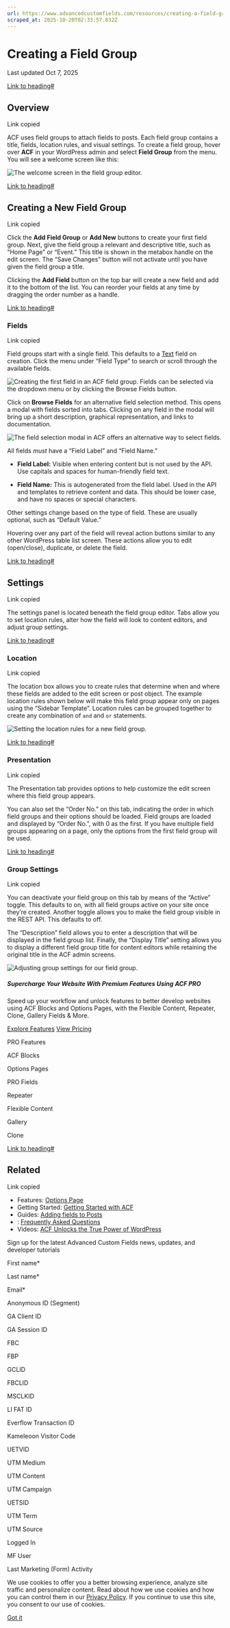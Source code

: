 ```yaml
---
url: https://www.advancedcustomfields.com/resources/creating-a-field-group
scraped_at: 2025-10-20T02:33:57.832Z
---
```


# Creating a Field Group

Last updated Oct 7, 2025

[Link to heading#](https://www.advancedcustomfields.com/resources/creating-a-field-group/#overview)

## Overview

Link copied

ACF uses field groups to attach fields to posts. Each field group contains a title, fields, location rules, and visual settings. To create a field group, hover over **ACF** in your WordPress admin and select **Field Group** from the menu. You will see a welcome screen like this:

![The welcome screen in the field group editor. ](https://www.advancedcustomfields.com/wp-content/uploads/2023/05/Creating-a-Field-Group-Welcome-Screen.png)

[Link to heading#](https://www.advancedcustomfields.com/resources/creating-a-field-group/#creating-a-new-field-group)

## Creating a New Field Group

Link copied

Click the **Add Field Group** or **Add New** buttons to create your first field group. Next, give the field group a relevant and descriptive title, such as “Home Page” or “Event.” This title is shown in the metabox handle on the edit screen. The “Save Changes” button will not activate until you have given the field group a title.

Clicking the **Add Field** button on the top bar will create a new field and add it to the bottom of the list. You can reorder your fields at any time by dragging the order number as a handle.

[Link to heading#](https://www.advancedcustomfields.com/resources/creating-a-field-group/#fields)

### Fields

Link copied

Field groups start with a single field. This defaults to a [Text](https://www.advancedcustomfields.com/resources/text/) field on creation. Click the menu under “Field Type” to search or scroll through the available fields.

![Creating the first field in an ACF field group. Fields can be selected via the dropdown menu or by clicking the Browse Fields button.](https://www.advancedcustomfields.com/wp-content/uploads/2023/05/Creating-a-Field-Group-Adding-First-Field.png)

Click on **Browse Fields** for an alternative field selection method. This opens a modal with fields sorted into tabs. Clicking on any field in the modal will bring up a short description, graphical representation, and links to documentation.

![The field selection modal in ACF offers an alternative way to select fields. ](https://www.advancedcustomfields.com/wp-content/uploads/2023/05/Creating-a-Field-Group-Field-Selection-Modal.png)

All fields _must_ have a “Field Label” and “Field Name.”

- **Field Label:** Visible when entering content but is not used by the API. Use capitals and spaces for human-friendly field text.

- **Field Name:** This is autogenerated from the field label. Used in the API and templates to retrieve content and data. This should be lower case, and have no spaces or special characters.


Other settings change based on the type of field. These are usually optional, such as “Default Value.”

Hovering over any part of the field will reveal action buttons similar to any other WordPress table list screen. These actions allow you to edit (open/close), duplicate, or delete the field.

[Link to heading#](https://www.advancedcustomfields.com/resources/creating-a-field-group/#settings)

## Settings

Link copied

The settings panel is located beneath the field group editor. Tabs allow you to set location rules, alter how the field will look to content editors, and adjust group settings.

[Link to heading#](https://www.advancedcustomfields.com/resources/creating-a-field-group/#location)

### Location

Link copied

The location box allows you to create rules that determine when and where these fields are added to the edit screen or post object. The example location rules shown below will make this field group appear only on pages using the “Sidebar Template”. Location rules can be grouped together to create any combination of `and` and `or` statements.

![Setting the location rules for a new field group.](https://www.advancedcustomfields.com/wp-content/uploads/2023/05/Creating-a-New-Field-Group-Setting-Location-Rules.png)

[Link to heading#](https://www.advancedcustomfields.com/resources/creating-a-field-group/#presentation)

### Presentation

Link copied

The Presentation tab provides options to help customize the edit screen where this field group appears.

You can also set the “Order No.” on this tab, indicating the order in which field groups and their options should be loaded. Field groups are loaded and displayed by “Order No.”, with 0 as the first. If you have multiple field groups appearing on a page, only the options from the first field group will be used.

[Link to heading#](https://www.advancedcustomfields.com/resources/creating-a-field-group/#group-settings)

### Group Settings

Link copied

You can deactivate your field group on this tab by means of the “Active” toggle. This defaults to on, with all field groups active on your site once they’re created. Another toggle allows you to make the field group visible in the REST API. This defaults to off.

The “Description” field allows you to enter a description that will be displayed in the field group list. Finally, the “Display Title” setting allows you to display a different field group title for content editors while retaining the original title in the ACF admin screens.

![Adjusting group settings for our field group. ](https://www.advancedcustomfields.com/wp-content/uploads/2023/05/Creating-a-Field-Group-Group-Settings.png)

##### Supercharge Your Website With Premium Features Using ACF PRO

Speed up your workflow and unlock features to better develop websites using ACF Blocks and Options Pages, with the Flexible Content, Repeater,
Clone, Gallery Fields & More.


[Explore Features](https://www.advancedcustomfields.com/pro/) [View Pricing](https://www.advancedcustomfields.com/pro/#pricing-table/)

PRO Features

ACF Blocks

Options Pages

PRO Fields

Repeater

Flexible Content

Gallery

Clone

[Link to heading#](https://www.advancedcustomfields.com/resources/creating-a-field-group/#related)

## Related

Link copied

- Features: [Options Page](https://www.advancedcustomfields.com/resources/options-page/)
- Getting Started: [Getting Started with ACF](https://www.advancedcustomfields.com/resources/getting-started-with-acf/)
- Guides: [Adding fields to Posts](https://www.advancedcustomfields.com/resources/adding-fields-posts/)
- : [Frequently Asked Questions](https://www.advancedcustomfields.com/resources/frequently-asked-questions/)
- Videos: [ACF Unlocks the True Power of WordPress](https://www.advancedcustomfields.com/resources/acf-unlocks-the-true-power-of-wordpress/)

Sign up for the latest Advanced Custom Fields news, updates, and developer tutorials

First name\*

Last name\*

Email\*

Anonymous ID (Segment)

GA Client ID

GA Session ID

FBC

FBP

GCLID

FBCLID

MSCLKID

LI FAT ID

Everflow Transaction ID

Kameleoon Visitor Code

UETVID

UTM Medium

UTM Content

UTM Campaign

UETSID

UTM Term

UTM Source

Logged In

MF User

Last Marketing (Form) Activity

We use cookies to offer you a better browsing experience, analyze site traffic and personalize content. Read about how we use cookies and how you can control them in our [Privacy Policy](https://wpengine.com/legal/privacy/). If you continue to use this site, you consent to our use of cookies.

[Got it](https://www.advancedcustomfields.com/resources/creating-a-field-group/#)